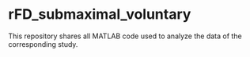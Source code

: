 # rFD_submaximal_voluntary
This repository shares all MATLAB code used to analyze the data of the corresponding study.
